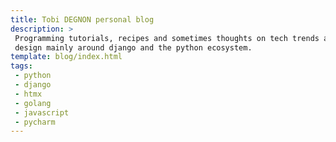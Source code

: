 ```yaml
---
title: Tobi DEGNON personal blog
description: >
 Programming tutorials, recipes and sometimes thoughts on tech trends and system
 design mainly around django and the python ecosystem.
template: blog/index.html
tags:
 - python
 - django
 - htmx
 - golang
 - javascript
 - pycharm
---
```

